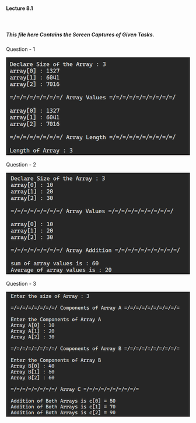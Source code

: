 <h4>Lecture 8.1</h4> <br>
<h5>This file here Contains the Screen Captures of Given Tasks.</h5>


<p>Question - 1</p>
<img src="Screenshots\Q1.png">

<p>Question - 2</p>
<img src="Screenshots\Q2.png">

<p>Question - 3</p>
<img src="Screenshots\Q3.png">